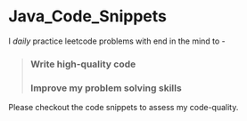 # Java_Code_Snippets

I *daily* practice leetcode problems with end in the mind to  - 
> ### Write high-quality code
> ### Improve my problem solving skills

Please checkout the code snippets to assess my code-quality.